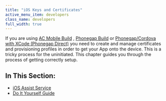 ```yaml
---
title: "iOS Keys and Certificates"
active_menu_item: developers
class_name: developers
full_width: true
---
```



If you are using [AC Mobile Build](/developers/user-guide/ac-mobile-build-phonegap/cordova/ac-mobile-build/) , [Phonegap Build](/developers/user-guide/ac-mobile-build-phonegap/cordova/phonegapbuild/) or [Phonegap/Cordova with XCode (Phonegap Direct)](/developers/user-guide/ac-mobile-build-phonegap/cordova/phonegap-direct) you need to create and manage certificates and provisioning profiles in order to get your App onto the device. This is a tricky process for the uninitiated. This chapter guides you through the process of getting correctly setup.

## In This Section:

 - [iOS Assist Service](/developers/user-guide/ac-mobile-build-phonegap/cordova/certificates/ios-keys-and-certificates/i-havent-got-a-mac)
 - [Do It Yourself Guide](/developers/user-guide/ac-mobile-build-phonegap/cordova/certificates/ios-keys-and-certificates/do-it-yourself-guide/)

